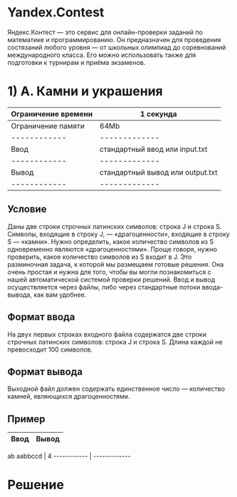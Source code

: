 # Yandex.Contest
Яндекс.Контест — это сервис для онлайн-проверки заданий по математике и программированию. Он предназначен для проведения состязаний любого уровня — от школьных олимпиад до соревнований международного класса. Его можно использовать также для подготовки к турнирам и приёма экзаменов.

# 1) A. Камни и украшения

Ограничение времени | 1 секунда
------------ | -------------
Ограничение памяти | 64Mb
------------ | -------------
Ввод | стандартный ввод или input.txt
------------ | -------------
Вывод | стандартный вывод или output.txt
------------ | -------------

## Условие
Даны две строки строчных латинских символов: строка J и строка S. Символы, входящие в строку J, — «драгоценности», входящие в строку S — «камни». Нужно определить, какое количество символов из S одновременно являются «драгоценностями». Проще говоря, нужно проверить, какое количество символов из S входит в J.
Это разминочная задача, к которой мы размещаем готовые решения. Она очень простая и нужна для того, чтобы вы могли познакомиться с нашей автоматической системой проверки решений. Ввод и вывод осуществляется через файлы, либо через стандартные потоки ввода-вывода, как вам удобнее.

## Формат ввода
На двух первых строках входного файла содержатся две строки строчных латинских символов: строка J и строка S. Длина каждой не превосходит 100 символов.

## Формат вывода
Выходной файл должен содержать единственное число — количество камней, являющихся драгоценностями.

## Пример

Ввод | Вывод
------------ | -------------
ab
aabbccd | 4
------------ | -------------

# Решение
